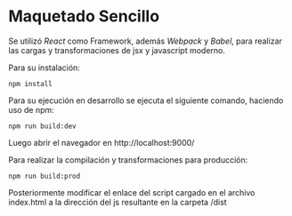 # Maquetado Sencillo

Se utilizó *React* como Framework, además *Webpack* y *Babel*, para realizar las cargas y transformaciones de jsx y javascript moderno.

Para su instalación:

`npm install`

Para su ejecución en desarrollo se ejecuta el siguiente comando, haciendo uso de npm:

`npm run build:dev`

Luego abrir el navegador en http://localhost:9000/

Para realizar la compilación y transformaciones para producción:

`npm run build:prod`

Posteriormente modificar el enlace del script cargado en el archivo index.html a la dirección del js resultante en la carpeta /dist


